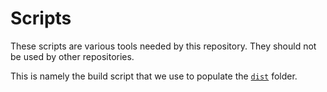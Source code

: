 # Scripts

These scripts are various tools needed by this repository.
They should not be used by other repositories.

This is namely the build script that we use to populate the [`dist`](../dist) folder.

